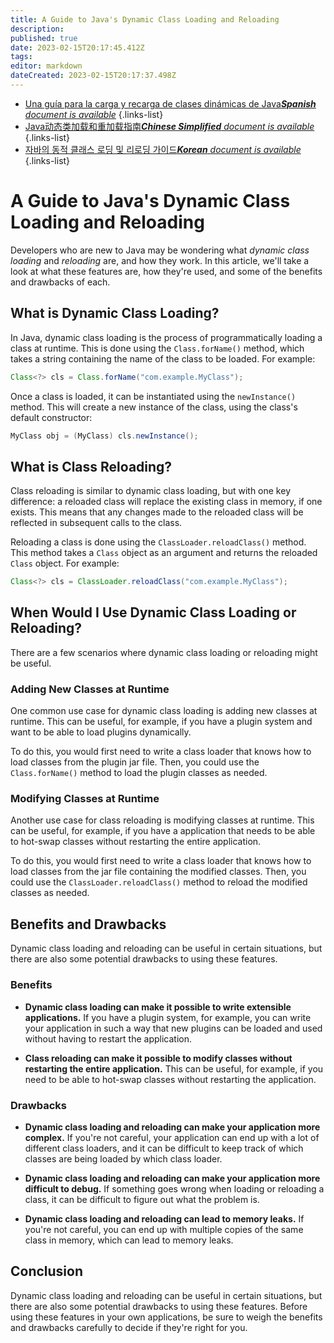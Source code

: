 ```yaml
---
title: A Guide to Java's Dynamic Class Loading and Reloading
description: 
published: true
date: 2023-02-15T20:17:45.412Z
tags: 
editor: markdown
dateCreated: 2023-02-15T20:17:37.498Z
---
```


- [Una guía para la carga y recarga de clases dinámicas de Java***Spanish** document is available*](/es/Knowledge-base/Java/a-guide-to-java-s-dynamic-class-loading-and-reloading)
{.links-list}
- [Java动态类加载和重加载指南***Chinese Simplified** document is available*](/zh/Knowledge-base/Java/a-guide-to-java-s-dynamic-class-loading-and-reloading)
{.links-list}
- [자바의 동적 클래스 로딩 및 리로딩 가이드***Korean** document is available*](/ko/Knowledge-base/Java/a-guide-to-java-s-dynamic-class-loading-and-reloading)
{.links-list}


# A Guide to Java's Dynamic Class Loading and Reloading

Developers who are new to Java may be wondering what *dynamic class loading* and *reloading* are, and how they work. In this article, we'll take a look at what these features are, how they're used, and some of the benefits and drawbacks of each.

## What is Dynamic Class Loading?

In Java, dynamic class loading is the process of programmatically loading a class at runtime. This is done using the `Class.forName()` method, which takes a string containing the name of the class to be loaded. For example:

```java
Class<?> cls = Class.forName("com.example.MyClass");
```

Once a class is loaded, it can be instantiated using the `newInstance()` method. This will create a new instance of the class, using the class's default constructor:

```java
MyClass obj = (MyClass) cls.newInstance();
```

## What is Class Reloading?

Class reloading is similar to dynamic class loading, but with one key difference: a reloaded class will replace the existing class in memory, if one exists. This means that any changes made to the reloaded class will be reflected in subsequent calls to the class.

Reloading a class is done using the `ClassLoader.reloadClass()` method. This method takes a `Class` object as an argument and returns the reloaded `Class` object. For example:

```java
Class<?> cls = ClassLoader.reloadClass("com.example.MyClass");
```

## When Would I Use Dynamic Class Loading or Reloading?

There are a few scenarios where dynamic class loading or reloading might be useful.

### Adding New Classes at Runtime

One common use case for dynamic class loading is adding new classes at runtime. This can be useful, for example, if you have a plugin system and want to be able to load plugins dynamically.

To do this, you would first need to write a class loader that knows how to load classes from the plugin jar file. Then, you could use the `Class.forName()` method to load the plugin classes as needed.

### Modifying Classes at Runtime

Another use case for class reloading is modifying classes at runtime. This can be useful, for example, if you have a application that needs to be able to hot-swap classes without restarting the entire application.

To do this, you would first need to write a class loader that knows how to load classes from the jar file containing the modified classes. Then, you could use the `ClassLoader.reloadClass()` method to reload the modified classes as needed.

## Benefits and Drawbacks

Dynamic class loading and reloading can be useful in certain situations, but there are also some potential drawbacks to using these features.

### Benefits

- **Dynamic class loading can make it possible to write extensible applications.** If you have a plugin system, for example, you can write your application in such a way that new plugins can be loaded and used without having to restart the application.

- **Class reloading can make it possible to modify classes without restarting the entire application.** This can be useful, for example, if you need to be able to hot-swap classes without restarting the application.

### Drawbacks

- **Dynamic class loading and reloading can make your application more complex.** If you're not careful, your application can end up with a lot of different class loaders, and it can be difficult to keep track of which classes are being loaded by which class loader.

- **Dynamic class loading and reloading can make your application more difficult to debug.** If something goes wrong when loading or reloading a class, it can be difficult to figure out what the problem is.

- **Dynamic class loading and reloading can lead to memory leaks.** If you're not careful, you can end up with multiple copies of the same class in memory, which can lead to memory leaks.

## Conclusion

Dynamic class loading and reloading can be useful in certain situations, but there are also some potential drawbacks to using these features. Before using these features in your own applications, be sure to weigh the benefits and drawbacks carefully to decide if they're right for you.